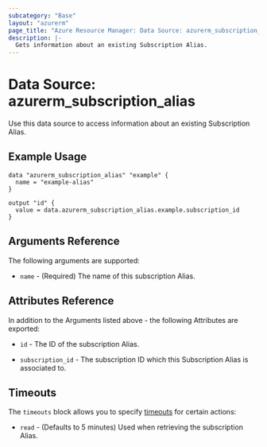```yaml
---
subcategory: "Base"
layout: "azurerm"
page_title: "Azure Resource Manager: Data Source: azurerm_subscription_alias"
description: |-
  Gets information about an existing Subscription Alias.
---
```


# Data Source: azurerm_subscription_alias

Use this data source to access information about an existing Subscription Alias.

## Example Usage

```hcl
data "azurerm_subscription_alias" "example" {
  name = "example-alias"
}

output "id" {
  value = data.azurerm_subscription_alias.example.subscription_id
}
```

## Arguments Reference

The following arguments are supported:

* `name` - (Required) The name of this subscription Alias.

## Attributes Reference

In addition to the Arguments listed above - the following Attributes are exported: 

* `id` - The ID of the subscription Alias.

* `subscription_id` - The subscription ID which this Subscription Alias is associated to.

## Timeouts

The `timeouts` block allows you to specify [timeouts](https://www.terraform.io/docs/configuration/resources.html#timeouts) for certain actions:

* `read` - (Defaults to 5 minutes) Used when retrieving the subscription Alias.
